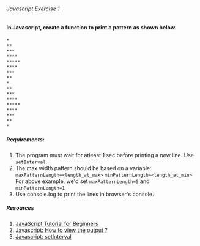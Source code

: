 ###### Javascript Exercise 1

#### In Javascript, create a function to print a pattern as shown below.
```
*
**
***
****
*****
****
***
**
*
**
***
****
*****
****
***
**
*
````

##### Requirements:
1) The program must wait for atleast 1 sec before printing a new line. Use ```setInterval```. 
2) The max width pattern should be based on a variable: ```maxPatternLength=<length_at_max>``` ```minPatternLength=<length_at_min>```
For above example, we'd set ```maxPatternLength=5``` and ```minPatternLength=1```
3) Use console.log to print the lines in browser's console.

##### Resources
1) [JavaScript Tutorial for Beginners](https://www.youtube.com/watch?v=W6NZfCO5SIk)
2) [Javascript: How to view the output ?](https://www.w3schools.com/js/js_output.asp)
3) [Javascript: setInterval](https://www.w3schools.com/jsref/met_win_setinterval.asp)
